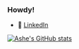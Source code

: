 ### Howdy!

- :office: [LinkedIn](https://www.linkedin.com/in/ashelane)


[![Ashe's GitHub stats](https://github-readme-stats.vercel.app/api?username=ashexs)](https://github.com/ashexs/github-readme-stats)
